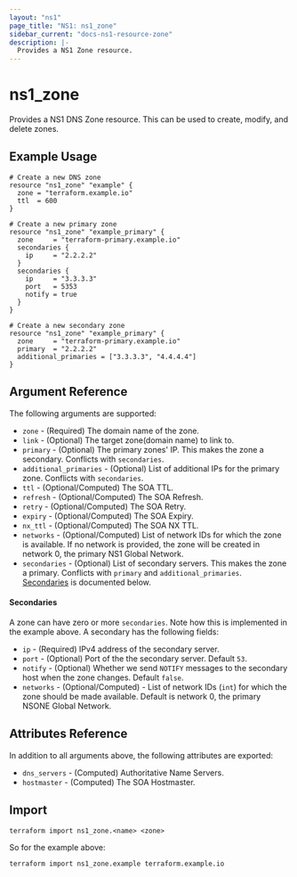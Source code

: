 ```yaml
---
layout: "ns1"
page_title: "NS1: ns1_zone"
sidebar_current: "docs-ns1-resource-zone"
description: |-
  Provides a NS1 Zone resource.
---
```


# ns1\_zone

Provides a NS1 DNS Zone resource. This can be used to create, modify, and delete zones.

## Example Usage

```hcl
# Create a new DNS zone
resource "ns1_zone" "example" {
  zone = "terraform.example.io"
  ttl  = 600
}

# Create a new primary zone
resource "ns1_zone" "example_primary" {
  zone     = "terraform-primary.example.io"
  secondaries {
    ip     = "2.2.2.2"
  }
  secondaries {
    ip     = "3.3.3.3"
    port   = 5353
    notify = true
  }
}

# Create a new secondary zone
resource "ns1_zone" "example_primary" {
  zone     = "terraform-primary.example.io"
  primary  = "2.2.2.2"
  additional_primaries = ["3.3.3.3", "4.4.4.4"]
}
```

## Argument Reference

The following arguments are supported:

* `zone` - (Required) The domain name of the zone.
* `link` - (Optional) The target zone(domain name) to link to.
* `primary` - (Optional) The primary zones' IP. This makes the zone a
  secondary. Conflicts with `secondaries`.
* `additional_primaries` - (Optional) List of additional IPs for the primary
  zone. Conflicts with `secondaries`.
* `ttl` - (Optional/Computed) The SOA TTL.
* `refresh` - (Optional/Computed) The SOA Refresh.
* `retry` - (Optional/Computed) The SOA Retry.
* `expiry` - (Optional/Computed) The SOA Expiry.
* `nx_ttl` - (Optional/Computed) The SOA NX TTL.
* `networks` - (Optional/Computed) List of network IDs for which the zone is
  available. If no network is provided, the zone will be created in network 0,
  the primary NS1 Global Network.
* `secondaries` - (Optional) List of secondary servers. This makes the zone a
  primary. Conflicts with `primary` and `additional_primaries`.
  [Secondaries](#secondaries-1) is documented below.

#### Secondaries

A zone can have zero or more `secondaries`. Note how this is implemented in the
example above. A secondary has the following fields:

* `ip` - (Required) IPv4 address of the secondary server.
* `port` - (Optional) Port of the the secondary server. Default `53`.
* `notify` - (Optional) Whether we send `NOTIFY` messages to the secondary host
  when the zone changes. Default `false`.
* `networks` - (Optional/Computed) - List of network IDs (`int`) for which
  the zone should be made available. Default is network 0, the primary NSONE
  Global Network.

## Attributes Reference

In addition to all arguments above, the following attributes are exported:

* `dns_servers` - (Computed) Authoritative Name Servers.
* `hostmaster` - (Computed) The SOA Hostmaster.

## Import

`terraform import ns1_zone.<name> <zone>`

So for the example above:

`terraform import ns1_zone.example terraform.example.io`
